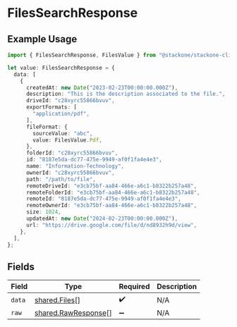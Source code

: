 # FilesSearchResponse

## Example Usage

```typescript
import { FilesSearchResponse, FilesValue } from "@stackone/stackone-client-ts/sdk/models/shared";

let value: FilesSearchResponse = {
  data: [
    {
      createdAt: new Date("2023-02-23T00:00:00.000Z"),
      description: "This is the description associated to the file.",
      driveId: "c28xyrc55866bvuv",
      exportFormats: [
        "application/pdf",
      ],
      fileFormat: {
        sourceValue: "abc",
        value: FilesValue.Pdf,
      },
      folderId: "c28xyrc55866bvuv",
      id: "8187e5da-dc77-475e-9949-af0f1fa4e4e3",
      name: "Information-Technology",
      ownerId: "c28xyrc55866bvuv",
      path: "/path/to/file",
      remoteDriveId: "e3cb75bf-aa84-466e-a6c1-b8322b257a48",
      remoteFolderId: "e3cb75bf-aa84-466e-a6c1-b8322b257a48",
      remoteId: "8187e5da-dc77-475e-9949-af0f1fa4e4e3",
      remoteOwnerId: "e3cb75bf-aa84-466e-a6c1-b8322b257a48",
      size: 1024,
      updatedAt: new Date("2024-02-23T00:00:00.000Z"),
      url: "https://drive.google.com/file/d/nd8932h9d/view",
    },
  ],
};
```

## Fields

| Field                                                             | Type                                                              | Required                                                          | Description                                                       |
| ----------------------------------------------------------------- | ----------------------------------------------------------------- | ----------------------------------------------------------------- | ----------------------------------------------------------------- |
| `data`                                                            | [shared.Files](../../../sdk/models/shared/files.md)[]             | :heavy_check_mark:                                                | N/A                                                               |
| `raw`                                                             | [shared.RawResponse](../../../sdk/models/shared/rawresponse.md)[] | :heavy_minus_sign:                                                | N/A                                                               |